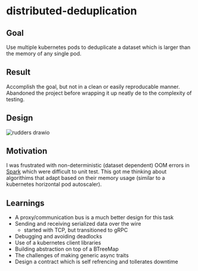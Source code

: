 # distributed-deduplication

## Goal
Use multiple kubernetes pods to deduplicate a dataset which is larger than the memory of any single pod.

## Result
Accomplish the goal, but not in a clean or easily reproducable manner.  Abandoned the project before wrapping it up neatly de to the complexity of testing.

## Design

![rudders drawio](https://user-images.githubusercontent.com/13628629/146095452-d9bb7e5c-773c-4134-b38e-f4f93248e21a.png)


## Motivation

I was frustrated with non-deterministic (dataset dependent) OOM errors in [Spark](https://spark.apache.org/docs/latest/) which were difficult to unit test.  This got me thinking about algorithims that adapt based on their memory usage (similar to a kubernetes horizontal pod autoscaler).

## Learnings

* A proxy/communication bus is a much better design for this task
* Sending and receiving serialized data over the wire
  * started with TCP, but transitioned to gRPC
* Debugging and avoiding deadlocks
* Use of a kubernetes client libraries
* Building abstraction on top of a BTreeMap
* The challenges of making generic async traits
* Design a contract which is self refrencing and tollerates downtime
